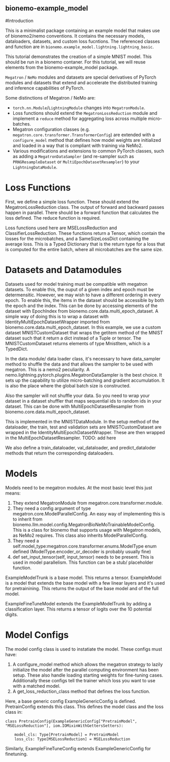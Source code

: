 ## bionemo-example_model

#Introduction

This is a minimalist package containing an example model that makes use of bionemo2/nemo conventions. It contains the necessary models, dataloaders, datasets, and custom loss fucntions. The referenced classes and function are in `bionemo.example_model.lightning.lightning_basic`.

This tutorial demonstrates the creation of a simple MNIST model. This should be run in a bionemo contaner. For this tutorial, we will reuse elements from the bionemo-example_model package.


`Megatron` / `NeMo` modules and datasets are special derivatives of PyTorch modules and datasets that extend and accelerate the distributed training and inference capabilities of PyTorch.

Some distinctions of Megatron / NeMo are:

- `torch.nn.Module`/`LightningModule` changes into `MegatronModule`.
- Loss functions should extend the `MegatronLossReduction` module and implement a `reduce` method for aggregating loss across multiple micro-batches.
- Megatron configuration classes (e.g. `megatron.core.transformer.TransformerConfig`) are extended with a `configure_model` method that defines how model weights are initialized and loaded in a way that is compliant with training via NeMo2.
- Various modifications and extensions to common PyTorch classes, such as adding a `MegatronDataSampler` (and re-sampler such as `PRNGResampleDataset` or `MultiEpochDatasetResampler`) to your `LightningDataModule`.


# Loss Functions
First, we define a simple loss function. These should extend the MegatronLossReduction class. The output of forward and backward passes happen in parallel. There should be a forward function that calculates the loss defined. The reduce function is required.

Loss functions used here are MSELossReduction and ClassifierLossReduction. These functions return a Tensor, which contain the losses for the microbatches, and a SameSizeLossDict containing the average loss. This is a Typed Dictionary that is the return type for a loss that is computed for the entire batch, where all microbatches are the same size.

# Datasets and Datamodules

Datasets used for model training must be compatible with megatron datasets. To enable this, the ouput of a given index and epoch must be determensitic. However, we may wish to have a different ordering in every epoch. To enable this, the items in the dataset should be accessible by both the epoch and the index. This can be done by accessing elements of the dataset with EpochIndex from bionemo.core.data.multi_epoch_dataset. A simple way of doing this is to wrap a dataset with IdentityMultiEpochDatasetWrapper imported from bionemo.core.data.multi_epoch_dataset. In this example, we use a custom dataset MNISTCustomDataset that wraps the getitem method of the MNIST dataset such that it return a dict instead of a Tuple or tensor. The MNISTCustomDataset returns elements of type MnistItem, which is a TypedDict.


In the data module/ data loader class, it's necessary to have data_sampler method to shuffle the data and that allows the sampler to be used with megatron. This is a nemo2 peculiarity. A nemo.lightning.pytorch.plugins.MegatronDataSampler is the best choice. It sets up the capability to utilize micro-batching and gradient accumulation. It is also the place where the global batch size is constructed.

Also the sampler will not shuffle your data. So you need to wrap your dataset in a dataset shuffler that maps sequential ids to random ids in your dataset. This can be done with MultiEpochDatasetResampler from bionemo.core.data.multi_epoch_dataset.

This is implemented in the MNISTDataModule. In the setup method of the dataloader, the train, test and validation sets are MNISTCustomDataset are wrapped in the IdentityMultiEpochDatasetWrapper. These are then wrapped in the MultiEpochDatasetResampler. TODO: add here

We also define a train_dataloader, val_dataloader, and predict_dataloder methods that return the corresponding dataloaders.

# Models

Models need to be megatron modules. At the most basic level this just means:
  1. They extend MegatronModule from megatron.core.transformer.module.
  2. They need a config argument of type megatron.core.ModelParallelConfig. An easy way of implementing this is to inherit from bionemo.llm.model.config.MegatronBioNeMoTrainableModelConfig. This is a class for bionemo that supports usage with Megatron models, as NeMo2 requires. This class also inherits ModelParallelConfig.
  3. They need a self.model_type:megatron.core.transformer.enums.ModelType enum defined (ModelType.encoder_or_decoder is probably usually fine)
  4. def set_input_tensor(self, input_tensor) needs to be present. This is used in model parallelism. This function can be a stub/ placeholder function.

ExampleModelTrunk is a base model. This returns a tensor. ExampleModel is a model that extends the base model with a few linear layers and it's used for pretrainining. This returns the output of the base model and of the full model.

ExampleFineTuneModel extends the ExampleModelTrunk by adding a classification layer. This returns a tensor of logits over the 10 potential digits.

# Model Configs
The model config class is used to instatiate the model. These configs must have:
1. A configure_model method which allows the megatron strategy to lazily initialize the model after the parallel computing environment has been setup. These also handle loading starting weights for fine-tuning cases. Additionally these configs tell the trainer which loss you want to use with a matched model.
2. A get_loss_reduction_class method that defines the loss function.

Here, a base generic config ExampleGenericConfig is defined.  PretrainConfig extends this class. This defines the model class and the loss class in:
```
class PretrainConfig(ExampleGenericConfig["PretrainModel", "MSELossReduction"], iom.IOMixinWithGettersSetters):

    model_cls: Type[PretrainModel] = PretrainModel
    loss_cls: Type[MSELossReduction] = MSELossReduction

```

Similarly, ExampleFineTuneConfig extends ExampleGenericConfig for finetuning.
